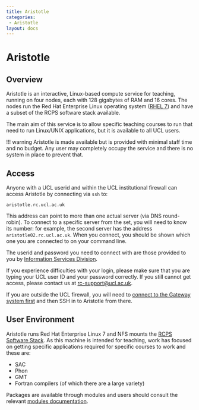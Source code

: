```yaml
---
title: Aristotle
categories:
 - Aristotle
layout: docs
---
```


# Aristotle

## Overview

Aristotle is an interactive, Linux-based compute service for
teaching, running on four nodes, each with 128 gigabytes
of RAM and 16 cores. The nodes run the Red Hat Enterprise Linux operating system
([RHEL 7](https://en.wikipedia.org/wiki/Red_Hat_Enterprise_Linux))
and have a subset of the RCPS software stack available.

The main aim of this service is to allow specific teaching courses to run
that need to run Linux/UNIX applications, but it is available to all UCL users.

!!! warning
    Aristotle is made available but is provided with minimal staff time and no budget.
    Any user may completely occupy the service and there is no system in place to prevent that.

## Access

Anyone with a UCL userid and within the UCL institutional firewall can
access Aristotle by connecting via `ssh` to:

```
aristotle.rc.ucl.ac.uk
```

This address can point to more than one actual server (via DNS
round-robin). To connect to a specific server from the set, you will 
need to know its number: for example, the second server has the address
 `aristotle02.rc.ucl.ac.uk`. When you connect, you should be shown which 
one you are connected to on your command line.

The userid and password you need to connect with are those provided to
you by [Information Services Division](http://ucl.ac.uk/isd).

If you experience difficulties with your login, please make sure that
you are typing your UCL user ID and your password correctly. If you
still cannot get access, please contact us at [rc-support@ucl.ac.uk](mailto:rc-support@ucl.ac.uk).

If you are outside the UCL firewall, you will need to [connect to the Gateway system first](../howto.md#logging-in-from-outside-the-ucl-firewall) and then SSH in to Aristotle from there.

## User Environment

Aristotle runs Red Hat Enterprise Linux 7 and NFS mounts the 
[RCPS Software Stack](../../Installed_Software_Lists/module-packages). As this machine is intended
for teaching, work has focused on getting specific applications required
for specific courses to work and these are:

  - SAC
  - Phon
  - GMT
  - Fortran compilers (of which there are a large variety)

Packages are available through modules and users should consult the
relevant [modules documentation](../Software_Guides/Other_Software.md).

